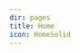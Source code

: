 ```yaml
---
dir: pages
title: Home
icon: HomeSolid
---
```


<script>
  import Home from '../home/+page.svelte';
  import { Img, Heading, P } from 'flowbite-svelte'
</script>

<Home />



